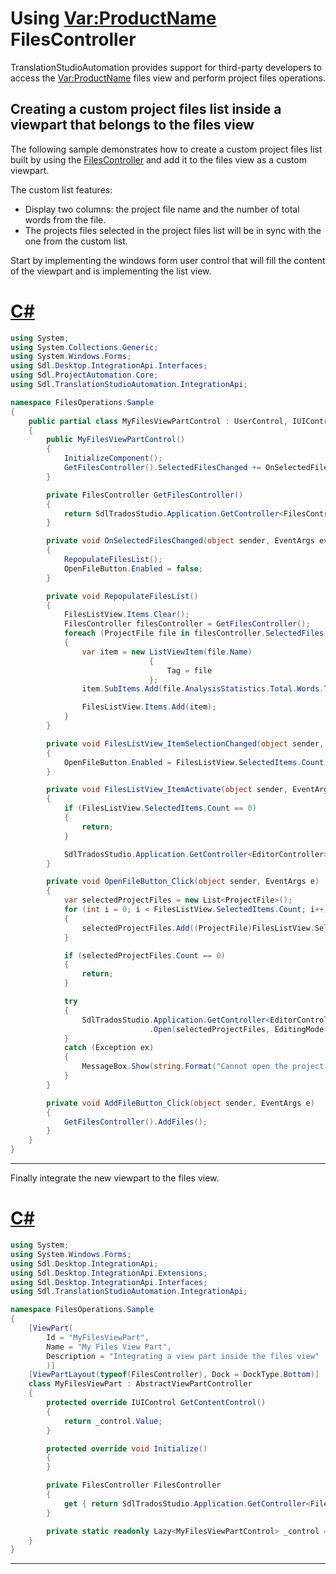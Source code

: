 Using <Var:ProductName> FilesController
=====
TranslationStudioAutomation provides support for third-party developers to access the <Var:ProductName> files view and perform project files operations.

Creating a custom project files list inside a viewpart that belongs to the files view
-----
The following sample demonstrates how to create a custom project files list built by using the [FilesController](../../api/integration/Sdl.TranslationStudioAutomation.IntegrationApi.FilesController.yml) and add it to the files view as a custom viewpart.

The custom list features:

* Display two columns: the project file name and the number of total words from the file.
* The projects files selected in the project files list will be in sync with the one from the custom list.


Start by implementing the windows form user control that will fill the content of the viewpart and is implementing the list view.

# [C#](#tab/tabid-1)
```cs
using System;
using System.Collections.Generic;
using System.Windows.Forms;
using Sdl.Desktop.IntegrationApi.Interfaces;
using Sdl.ProjectAutomation.Core;
using Sdl.TranslationStudioAutomation.IntegrationApi;

namespace FilesOperations.Sample
{
    public partial class MyFilesViewPartControl : UserControl, IUIControl
    {
        public MyFilesViewPartControl()
        {
            InitializeComponent();
            GetFilesController().SelectedFilesChanged += OnSelectedFilesChanged;
        }    

        private FilesController GetFilesController()
        {
            return SdlTradosStudio.Application.GetController<FilesController>();
        }

        private void OnSelectedFilesChanged(object sender, EventArgs eventArgs)
        {
            RepopulateFilesList();
            OpenFileButton.Enabled = false;
        }

        private void RepopulateFilesList()
        {
            FilesListView.Items.Clear();
            FilesController filesController = GetFilesController();   
            foreach (ProjectFile file in filesController.SelectedFiles)
            {
                var item = new ListViewItem(file.Name)
                               {
                                   Tag = file
                               };
                item.SubItems.Add(file.AnalysisStatistics.Total.Words.ToString());

                FilesListView.Items.Add(item);
            }            
        }

        private void FilesListView_ItemSelectionChanged(object sender, ListViewItemSelectionChangedEventArgs e)
        {
            OpenFileButton.Enabled = FilesListView.SelectedItems.Count > 0;
        }

        private void FilesListView_ItemActivate(object sender, EventArgs e)
        {
            if (FilesListView.SelectedItems.Count == 0)
            {
                return;
            }

            SdlTradosStudio.Application.GetController<EditorController>().Open((ProjectFile)FilesListView.SelectedItems[0].Tag, EditingMode.Translation);
        }

        private void OpenFileButton_Click(object sender, EventArgs e)
        {
            var selectedProjectFiles = new List<ProjectFile>();
            for (int i = 0; i < FilesListView.SelectedItems.Count; i++)
            {
                selectedProjectFiles.Add((ProjectFile)FilesListView.SelectedItems[i].Tag);
            }

            if (selectedProjectFiles.Count == 0)
            {
                return;
            }

            try
            {
                SdlTradosStudio.Application.GetController<EditorController>()
                               .Open(selectedProjectFiles, EditingMode.Translation);
            }
            catch (Exception ex)
            {
                MessageBox.Show(string.Format("Cannot open the project file: \n{0}", ex.Message));
            }
        }

        private void AddFileButton_Click(object sender, EventArgs e)
        {
            GetFilesController().AddFiles();
        }        
    }
}
```
***

Finally integrate the new viewpart to the files view.

# [C#](#tab/tabid-2)
```cs
using System;
using System.Windows.Forms;
using Sdl.Desktop.IntegrationApi;
using Sdl.Desktop.IntegrationApi.Extensions;
using Sdl.Desktop.IntegrationApi.Interfaces;
using Sdl.TranslationStudioAutomation.IntegrationApi;

namespace FilesOperations.Sample
{
    [ViewPart(
        Id = "MyFilesViewPart", 
        Name = "My Files View Part", 
        Description = "Integrating a view part inside the files view"        
        )]
    [ViewPartLayout(typeof(FilesController), Dock = DockType.Bottom)]
    class MyFilesViewPart : AbstractViewPartController
    {
        protected override IUIControl GetContentControl()
        {
            return _control.Value;
        }

        protected override void Initialize()
        {            
        }

        private FilesController FilesController
        {
            get { return SdlTradosStudio.Application.GetController<FilesController>(); }
        }

        private static readonly Lazy<MyFilesViewPartControl> _control = new Lazy<MyFilesViewPartControl>(() => new MyFilesViewPartControl());                        
    }
}
```
***
